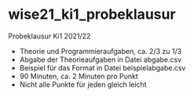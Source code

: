 # wise21_ki1_probeklausur

Probeklausur Ki1 2021/22

 - Theorie und Programmieraufgaben, ca. 2/3 zu 1/3
 - Abgabe der Theorieaufgaben in Datei abgabe.csv
 - Beispiel für das Format in Datei beispielabgabe.csv
 - 90 Minuten, ca. 2 Minuten pro Punkt
 - Nicht alle Punkte für jeden gleich leicht
